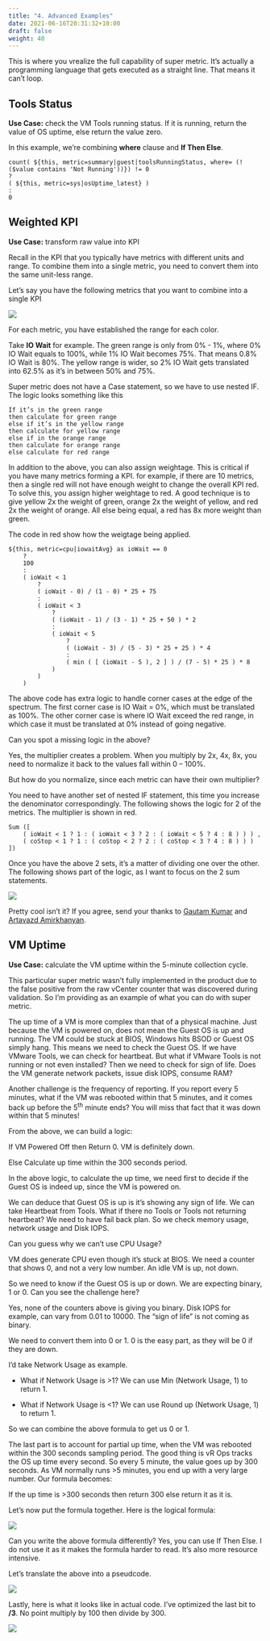 ```yaml
---
title: "4. Advanced Examples"
date: 2021-06-16T20:31:32+10:00
draft: false
weight: 40
---
```


This is where you vrealize the full capability of super metric. It’s actually a programming language that gets executed as a straight line. That means it can’t loop.

## Tools Status

**Use Case:** check the VM Tools running status. If it is running, return the value of OS uptime, else return the value zero.

In this example, we’re combining **where** clause and **If Then Else**.

```text
count( ${this, metric=summary|guest|toolsRunningStatus, where= (!($value contains 'Not Running'))}) != 0
?
( ${this, metric=sys|osUptime_latest} )
:
0
```

## Weighted KPI

**Use Case:** transform raw value into KPI

Recall in the KPI that you typically have metrics with different units and range. To combine them into a single metric, you need to convert them into the same unit-less range.

Let’s say you have the following metrics that you want to combine into a single KPI

![](4.4.4-fig-1.png)

For each metric, you have established the range for each color.

Take **IO Wait** for example. The green range is only from 0% - 1%, where 0% IO Wait equals to 100%, while 1% IO Wait becomes 75%. That means 0.8% IO Wait is 80%. The yellow range is wider, so 2% IO Wait gets translated into 62.5% as it’s in between 50% and 75%.

Super metric does not have a Case statement, so we have to use nested IF. The logic looks something like this

```text
If it’s in the green range
then calculate for green range
else if it’s in the yellow range
then calculate for yellow range
else if in the orange range
then calculate for orange range
else calculate for red range
```

In addition to the above, you can also assign weightage. This is critical if you have many metrics forming a KPI. for example, if there are 10 metrics, then a single red will not have enough weight to change the overall KPI red. To solve this, you assign higher weightage to red. A good technique is to give yellow 2x the weight of green, orange 2x the weight of yellow, and red 2x the weight of orange. All else being equal, a red has 8x more weight than green.

The code in red show how the weigtage being applied.

```text
${this, metric=cpu|iowaitAvg} as ioWait == 0
    ?
    100
    :
    ( ioWait < 1
        ?
        ( ioWait - 0) / (1 - 0) * 25 + 75
        :
        ( ioWait < 3
            ?
            ( (ioWait - 1) / (3 - 1) * 25 + 50 ) * 2
            :
            ( ioWait < 5
                ?
                ( (ioWait - 3) / (5 - 3) * 25 + 25 ) * 4
                :
                ( min ( [ (ioWait - 5 ), 2 ] ) / (7 - 5) * 25 ) * 8
            )
        )
    )
```

The above code has extra logic to handle corner cases at the edge of the spectrum. The first corner case is IO Wait = 0%, which must be translated as 100%. The other corner case is where IO Wait exceed the red range, in which case it must be translated at 0% instead of going negative.

Can you spot a missing logic in the above?

Yes, the multiplier creates a problem. When you multiply by 2x, 4x, 8x, you need to normalize it back to the values fall within 0 – 100%.

But how do you normalize, since each metric can have their own multiplier?

You need to have another set of nested IF statement, this time you increase the denominator correspondingly. The following shows the logic for 2 of the metrics. The multiplier is shown in red.

```text
Sum ([
    ( ioWait < 1 ? 1 : ( ioWait < 3 ? 2 : ( ioWait < 5 ? 4 : 8 ) ) ) ,
    ( coStop < 1 ? 1 : ( coStop < 2 ? 2 : ( coStop < 3 ? 4 : 8 ) ) )
])
```

Once you have the above 2 sets, it’s a matter of dividing one over the other. The following shows part of the logic, as I want to focus on the 2 sum statements.

![](4.4.4-fig-2.png)

Pretty cool isn’t it? If you agree, send your thanks to [Gautam Kumar](https://www.linkedin.com/in/gautam-kumar-b4036867/) and [Artavazd Amirkhanyan](https://www.linkedin.com/in/artavazdamirkhanyan/).

## VM Uptime

**Use Case:** calculate the VM uptime within the 5-minute collection cycle.

This particular super metric wasn’t fully implemented in the product due to the false positive from the raw vCenter counter that was discovered during validation. So I’m providing as an example of what you can do with super metric.

The up time of a VM is more complex than that of a physical machine. Just because the VM is powered on, does not mean the Guest OS is up and running. The VM could be stuck at BIOS, Windows hits BSOD or Guest OS simply hang. This means we need to check the Guest OS. If we have VMware Tools, we can check for heartbeat. But what if VMware Tools is not running or not even installed? Then we need to check for sign of life. Does the VM generate network packets, issue disk IOPS, consume RAM?

Another challenge is the frequency of reporting. If you report every 5 minutes, what if the VM was rebooted within that 5 minutes, and it comes back up before the 5<sup>th</sup> minute ends? You will miss that fact that it was down within that 5 minutes!

From the above, we can build a logic:

If VM Powered Off then Return 0. VM is definitely down.

Else Calculate up time within the 300 seconds period.

In the above logic, to calculate the up time, we need first to decide if the Guest OS is indeed up, since the VM is powered on.

We can deduce that Guest OS is up is it’s showing any sign of life. We can take Heartbeat from Tools. What if there no Tools or Tools not returning heartbeat? We need to have fail back plan. So we check memory usage, network usage and Disk IOPS.

Can you guess why we can’t use CPU Usage?

VM does generate CPU even though it’s stuck at BIOS. We need a counter that shows 0, and not a very low number. An idle VM is up, not down.

So we need to know if the Guest OS is up or down. We are expecting binary, 1 or 0. Can you see the challenge here?

Yes, none of the counters above is giving you binary. Disk IOPS for example, can vary from 0.01 to 10000. The “sign of life” is not coming as binary.

We need to convert them into 0 or 1. 0 is the easy part, as they will be 0 if they are down.

I’d take Network Usage as example.

-   What if Network Usage is >1? We can use Min (Network Usage, 1) to return 1.

-   What if Network Usage is <1? We can use Round up (Network Usage, 1) to return 1.

So we can combine the above formula to get us 0 or 1.

The last part is to account for partial up time, when the VM was rebooted within the 300 seconds sampling period. The good thing is vR Ops tracks the OS up time every second. So every 5 minute, the value goes up by 300 seconds. As VM normally runs >5 minutes, you end up with a very large number. Our formula becomes:

If the up time is >300 seconds then return 300 else return it as it is.

Let’s now put the formula together. Here is the logical formula:

![](4.4.4-fig-3.png)

Can you write the above formula differently? Yes, you can use If Then Else. I do not use it as it makes the formula harder to read. It’s also more resource intensive.

Let’s translate the above into a pseudcode.

![](4.4.4-fig-4.png)

Lastly, here is what it looks like in actual code. I’ve optimized the last bit to **/3**. No point multiply by 100 then divide by 300.

![](4.4.4-fig-5.png)